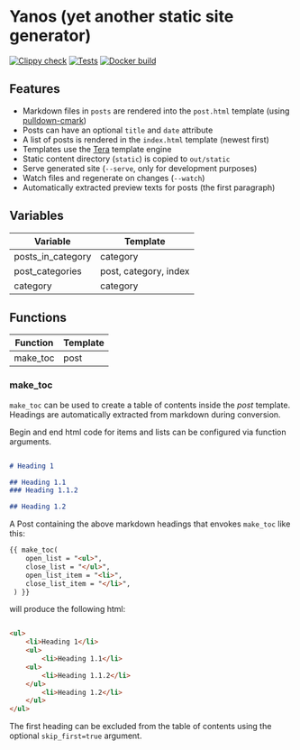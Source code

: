 # Yanos (**y**et **ano**ther **s**tatic site generator)

[![Clippy check](https://github.com/tufteddeer/yanos/actions/workflows/clippy.yml/badge.svg)](https://github.com/tufteddeer/yanos/actions/workflows/clippy.yml)
[![Tests](https://github.com/tufteddeer/yanos/actions/workflows/test.yml/badge.svg)](https://github.com/tufteddeer/yanos/actions/workflows/test.yml)
[![Docker build](https://github.com/tufteddeer/yanos/actions/workflows/docker.yaml/badge.svg)](https://github.com/tufteddeer/yanos/actions/workflows/docker.yaml)

## Features

- Markdown files in `posts` are rendered into the `post.html` template (using [pulldown-cmark](https://crates.io/crates/pulldown-cmark))
- Posts can have an optional `title` and `date` attribute
- A list of posts is rendered in the `index.html` template (newest first)
- Templates use the [Tera](https://tera.netlify.app/) template engine
- Static content directory (`static`) is copied to `out/static`
- Serve generated site (`--serve`, only for development purposes)
- Watch files and regenerate on changes (`--watch`)
- Automatically extracted preview texts for posts (the first paragraph)

## Variables

| **Variable**      | **Template**          |
| ----------------- | --------------------- |
| posts_in_category | category              |
| post_categories   | post, category, index |
| category          | category              |

## Functions

| **Function** | **Template** |
| ------------ | ------------ |
| make_toc     | post         |


### make_toc
`make_toc` can be used to create a table of contents inside the _post_ template. Headings are automatically extracted from markdown during conversion.

Begin and end html code for items and lists can be configured via function arguments.

```markdown

# Heading 1

## Heading 1.1
### Heading 1.1.2

## Heading 1.2

```

A Post containing the above markdown headings that envokes `make_toc` like this:
```html
{{ make_toc(
    open_list = "<ul>",
    close_list = "</ul>",
    open_list_item = "<li>",
    close_list_item = "</li>",
 ) }}
```
will produce the following html:

```html

<ul>
    <li>Heading 1</li>
    <ul>
        <li>Heading 1.1</li>
    <ul>
        <li>Heading 1.1.2</li>
    </ul>
        <li>Heading 1.2</li>
    </ul>
</ul>
```

The first heading can be excluded from the table of contents using the optional `skip_first=true` argument.
